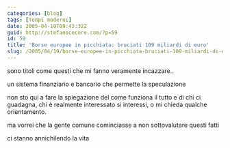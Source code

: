 ```yaml
---
categories: [blog]
tags: [Tempi moderni]
date: 2005-04-19T09:43:32Z
guid: http://stefanocecere.com/?p=59
id: 59
title: 'Borse europee in picchiata: bruciati 109 miliardi di euro'
slug: /2005/04/19/borse-europee-in-picchiata-bruciati-109-miliardi-di-euro/
---
```


sono titoli come questi che mi fanno veramente incazzare..

un sistema finanziario e bancario che permette la speculazione

non sto qui a fare la spiegazione del come funziona il tutto e di chi ci guadagna, chi è realmente interessato si interessi, o mi chieda qualche orientamento.

ma vorrei che la gente comune cominciasse a non sottovalutare questi fatti

ci stanno annichilendo la vita